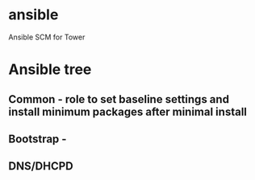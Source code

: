 # ansible
Ansible SCM for Tower

# Ansible tree
## Common - role to set baseline settings and install minimum packages after minimal install
## Bootstrap - 
## DNS/DHCPD
